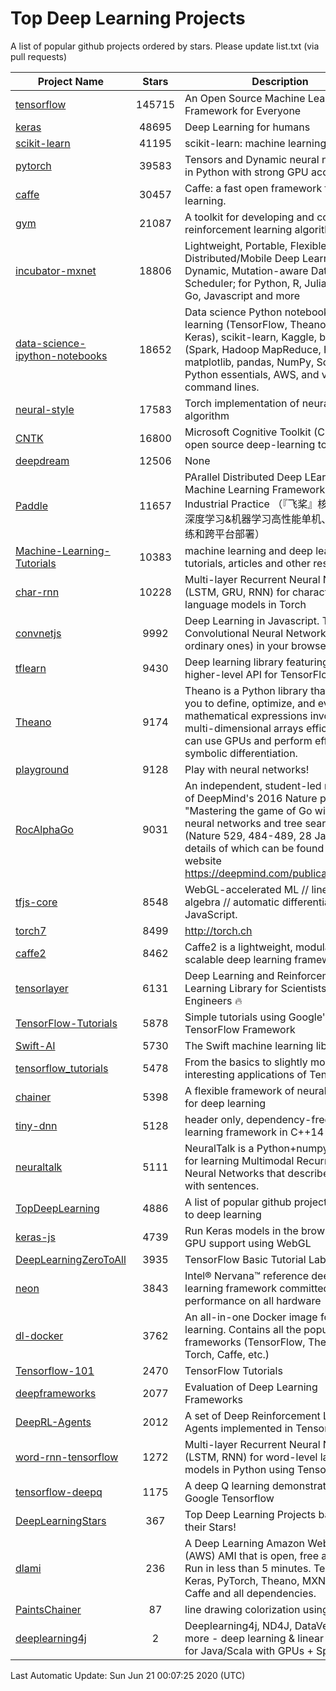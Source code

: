 # Top Deep Learning Projects
A list of popular github projects ordered by stars.
Please update list.txt (via pull requests)

|Project Name| Stars | Description |
| ---------- |:-----:| ----------- |
| [tensorflow](https://github.com/tensorflow/tensorflow) | 145715 | An Open Source Machine Learning Framework for Everyone |
| [keras](https://github.com/keras-team/keras) | 48695 | Deep Learning for humans |
| [scikit-learn](https://github.com/scikit-learn/scikit-learn) | 41195 | scikit-learn: machine learning in Python |
| [pytorch](https://github.com/pytorch/pytorch) | 39583 | Tensors and Dynamic neural networks in Python with strong GPU acceleration |
| [caffe](https://github.com/BVLC/caffe) | 30457 | Caffe: a fast open framework for deep learning. |
| [gym](https://github.com/openai/gym) | 21087 | A toolkit for developing and comparing reinforcement learning algorithms. |
| [incubator-mxnet](https://github.com/apache/incubator-mxnet) | 18806 | Lightweight, Portable, Flexible Distributed/Mobile Deep Learning with Dynamic, Mutation-aware Dataflow Dep Scheduler; for Python, R, Julia, Scala, Go, Javascript and more |
| [data-science-ipython-notebooks](https://github.com/donnemartin/data-science-ipython-notebooks) | 18652 | Data science Python notebooks: Deep learning (TensorFlow, Theano, Caffe, Keras), scikit-learn, Kaggle, big data (Spark, Hadoop MapReduce, HDFS), matplotlib, pandas, NumPy, SciPy, Python essentials, AWS, and various command lines. |
| [neural-style](https://github.com/jcjohnson/neural-style) | 17583 | Torch implementation of neural style algorithm |
| [CNTK](https://github.com/microsoft/CNTK) | 16800 | Microsoft Cognitive Toolkit (CNTK), an open source deep-learning toolkit |
| [deepdream](https://github.com/google/deepdream) | 12506 | None |
| [Paddle](https://github.com/PaddlePaddle/Paddle) | 11657 | PArallel Distributed Deep LEarning: Machine Learning Framework from Industrial Practice （『飞桨』核心框架，深度学习&机器学习高性能单机、分布式训练和跨平台部署） |
| [Machine-Learning-Tutorials](https://github.com/ujjwalkarn/Machine-Learning-Tutorials) | 10383 | machine learning and deep learning tutorials, articles and other resources  |
| [char-rnn](https://github.com/karpathy/char-rnn) | 10228 | Multi-layer Recurrent Neural Networks (LSTM, GRU, RNN) for character-level language models in Torch |
| [convnetjs](https://github.com/karpathy/convnetjs) | 9992 | Deep Learning in Javascript. Train Convolutional Neural Networks (or ordinary ones) in your browser. |
| [tflearn](https://github.com/tflearn/tflearn) | 9430 | Deep learning library featuring a higher-level API for TensorFlow. |
| [Theano](https://github.com/Theano/Theano) | 9174 | Theano is a Python library that allows you to define, optimize, and evaluate mathematical expressions involving multi-dimensional arrays efficiently. It can use GPUs and perform efficient symbolic differentiation. |
| [playground](https://github.com/tensorflow/playground) | 9128 | Play with neural networks! |
| [RocAlphaGo](https://github.com/Rochester-NRT/RocAlphaGo) | 9031 | An independent, student-led replication of DeepMind's 2016 Nature publication, "Mastering the game of Go with deep neural networks and tree search" (Nature 529, 484-489, 28 Jan 2016), details of which can be found on their website https://deepmind.com/publications.html. |
| [tfjs-core](https://github.com/tensorflow/tfjs-core) | 8548 | WebGL-accelerated ML // linear algebra // automatic differentiation for JavaScript. |
| [torch7](https://github.com/torch/torch7) | 8499 | http://torch.ch |
| [caffe2](https://github.com/facebookarchive/caffe2) | 8462 | Caffe2 is a lightweight, modular, and scalable deep learning framework. |
| [tensorlayer](https://github.com/tensorlayer/tensorlayer) | 6131 | Deep Learning and Reinforcement Learning Library for Scientists and Engineers 🔥 |
| [TensorFlow-Tutorials](https://github.com/nlintz/TensorFlow-Tutorials) | 5878 | Simple tutorials using Google's TensorFlow Framework |
| [Swift-AI](https://github.com/Swift-AI/Swift-AI) | 5730 | The Swift machine learning library. |
| [tensorflow_tutorials](https://github.com/pkmital/tensorflow_tutorials) | 5478 | From the basics to slightly more interesting applications of Tensorflow |
| [chainer](https://github.com/chainer/chainer) | 5398 | A flexible framework of neural networks for deep learning |
| [tiny-dnn](https://github.com/tiny-dnn/tiny-dnn) | 5128 | header only, dependency-free deep learning framework in C++14 |
| [neuraltalk](https://github.com/karpathy/neuraltalk) | 5111 | NeuralTalk is a Python+numpy project for learning Multimodal Recurrent Neural Networks that describe images with sentences. |
| [TopDeepLearning](https://github.com/aymericdamien/TopDeepLearning) | 4886 | A list of popular github projects related to deep learning |
| [keras-js](https://github.com/transcranial/keras-js) | 4739 | Run Keras models in the browser, with GPU support using WebGL |
| [DeepLearningZeroToAll](https://github.com/hunkim/DeepLearningZeroToAll) | 3935 | TensorFlow Basic Tutorial Labs |
| [neon](https://github.com/NervanaSystems/neon) | 3843 | Intel® Nervana™ reference deep learning framework committed to best performance on all hardware |
| [dl-docker](https://github.com/floydhub/dl-docker) | 3762 | An all-in-one Docker image for deep learning. Contains all the popular DL frameworks (TensorFlow, Theano, Torch, Caffe, etc.) |
| [Tensorflow-101](https://github.com/sjchoi86/Tensorflow-101) | 2470 | TensorFlow Tutorials |
| [deepframeworks](https://github.com/zer0n/deepframeworks) | 2077 | Evaluation of Deep Learning Frameworks |
| [DeepRL-Agents](https://github.com/awjuliani/DeepRL-Agents) | 2012 | A set of Deep Reinforcement Learning Agents implemented in Tensorflow. |
| [word-rnn-tensorflow](https://github.com/hunkim/word-rnn-tensorflow) | 1272 | Multi-layer Recurrent Neural Networks (LSTM, RNN) for word-level language models in Python using TensorFlow. |
| [tensorflow-deepq](https://github.com/siemanko/tensorflow-deepq) | 1175 | A deep Q learning demonstration using Google Tensorflow |
| [DeepLearningStars](https://github.com/hunkim/DeepLearningStars) | 367 | Top Deep Learning Projects based on their Stars! |
| [dlami](https://github.com/ritchieng/dlami) | 236 | A Deep Learning Amazon Web Service (AWS) AMI that is open, free and works. Run in less than 5 minutes. TensorFlow, Keras, PyTorch, Theano, MXNet, CNTK, Caffe and all dependencies. |
| [PaintsChainer](https://github.com/taizan/PaintsChainer) | 87 | line drawing colorization using chainer |
| [deeplearning4j](https://github.com/deeplearning4j/deeplearning4j) | 2 | Deeplearning4j, ND4J, DataVec and more - deep learning & linear algebra for Java/Scala with GPUs + Spark |

Last Automatic Update: Sun Jun 21 00:07:25 2020 (UTC)
